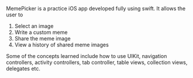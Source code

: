 MemePicker is a practice iOS app developed fully using swift. It allows the user to
1. Select an image
2. Write a custom meme
3. Share the meme image
4. View a history of shared meme images

Some of the concepts learned include how to use UIKit, navigation controllers, activity controllers, tab controller, table views, collection views, delegates etc.